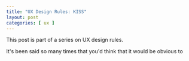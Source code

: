 ```yaml
---
title: "UX Design Rules: KISS"
layout: post
categories: [ ux ]
---
```

This post is part of a series on UX design rules.

It's been said so many times that you'd think that it would be obvious to
